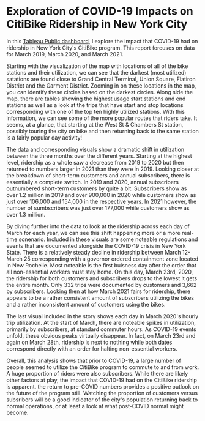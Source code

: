 # Exploration of COVID-19 Impacts on CitiBike Ridership in New York City

In this [Tableau Public dashboard](https://public.tableau.com/profile/lauren.toothaker#!/vizhome/CitiBikeAnalysis_16207818836480/COVID-19ImpactsonRidership?publish=yes), I explore the impact that COVID-19 had on ridership in New York City's CitiBike program. This report forcuses on data for March 2019, March 2020, and March 2021. 

Starting with the visualization of the map with locations of all of the bike stations and their utilization, we can see that the darkest (most utilized) satations are found close to Grand Central Terminal, Union Square, Flatiron District and the Garment District. Zooming in on these locations in the map, you can identify these circles based on the darkest circles. Along side the map, there are tables showing the highest usage start stations and end stations as well as a look at the trips that have start and stop locations corresponding with one of the top ten highly utilized stations. With this information, we can see some of the more popular routes that riders take. It seems, at a glance, that starting at the West St & Chambers St station, possibly touring the city on bike and then returning back to the same station is a fairly popular day activity!

The data and corresponding visuals show a dramatic shift in utilization between the three months over the different years. Starting at the highest level, ridership as a whole saw a decrease from 2019 to 2020 but then returned to numbers larger in 2021 than they were in 2019. Looking closer at the breakdown of short-term customers and annual subscribers, there is essentially a complete switch. In 2019 and 2020, annual subscribers outnumbered short-term customers by quite a bit. Subscribers show as over 1.2 million in 2019 and over 900,000 in 2020 while customers show as just over 106,000 and 154,000 in the respective years. In 2021 however, the number of sumbscribers was just over 177,000 while customers show as over 1.3 million. 

By diving further into the data to look at the ridership across each day of March for each year, we can see this shift happening more or a more real-time scnenario. Included in these visuals are some noteable regulations and events that are documented alongside the COVID-19 crisis in New York State. There is a relatively steady decline in ridership between March 12-March 25 corresponding with a governor ordered containment zone located in New Rochelle. Most noteable is the first buisness day after the order that all non-essential workers must stay home. On this day, March 23rd, 2020, the ridership for both customers and subscribers drops to the lowest it gets the entire month. Only 332 trips were documented by customers and 3,662 by subscribers. Looking then at how March 2021 fairs for ridership, there appears to be a rather consistent amount of subscribers utilizing the bikes and a rather inconsistent amount of customers using the bikes.

The last visual included in the story shows each day in March 2020's hourly trip utilization. At the start of March, there are noteable spikes in utilization, primarily by subscribers, at standard commuter hours. As COVID-19 events unfold, these obvious peaks virtually disappear. In fact, on March 23rd and again on March 28th, ridership is next to nothing while both dates correspond directly with an order for halting non-essential workers.

Overall, this analysis shows that prior to COVID-19, a large number of people seemed to utilize the CitiBike program to commute to and from work. A huge proportion of riders were also subscribers. While there are likely other factors at play, the impact that COVID-19 had on the CitiBike ridership is apparent. the return to pre-COVID numbers provides a positive outlook on the future of the program still. Watching the proportion of customers versus subsribers will be a good indicator of the city's population returning back to normal operations, or at least a look at what post-COVID normal might become.
